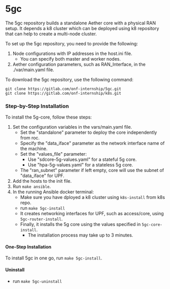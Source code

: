 # 5gc

The 5gc repository builds a standalone Aether core with a physical RAN setup.
It depends a k8 cluster which can be deployed using k8 repository that can help to create a multi-node cluster.

To set up the 5gc repository, you need to provide the following:

1. Node configurations with IP addresses in the host.ini file.
   - You can specify both master and worker nodes.
2. Aether configuration parameters, such as RAN_Interface, in the ./var/main.yaml file.

To download the 5gc repository, use the following command:
```
git clone https://gitlab.com/onf-internship/5gc.git
git clone https://gitlab.com/onf-internship/k8s.git
```
### Step-by-Step Installation
To install the 5g-core, follow these steps:
1. Set the configuration variables in the vars/main.yaml file.
   - Set the "standalone" parameter to deploy the core independently from roc.
   - Specify the "data_iface" parameter as the network interface name of the machine.
   - Set the "values_file" parameter:
     - Use "sdcore-5g-values.yaml" for a stateful 5g core.
     - Use "hpa-5g-values.yaml" for a stateless 5g core.
   - The "ran_subnet" parameter if left empty, core will use the subnet of "data_iface" for UPF.
2. Add the hosts to the init file.
3. Run `make ansible`.
4. In the running Ansible docker terminal:
   - Make sure you have dployed a k8 cluster using `k8s-install` from k8s repo.
   - run `make 5gc-install`
   - It creates networking interfaces for UPF, such as access/core, using `5gc-router-install`.
   - Finally, it installs the 5g core using the values specified in `5gc-core-install`.
     - The installation process may take up to 3 minutes.

#### One-Step Installation
To install 5gc in one go, run `make 5gc-install`.
#### Uninstall
   - run `make 5gc-uninstall`
